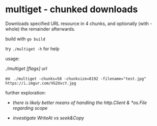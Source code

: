 # multiget - chunked downloads

Downloads specified URL resource in 4 chunks, and optionally (with -whole) the remainder afterwards.

build with `go build`

try `./multiget -h` for help

usage:

*./multiget [flags] _url_*

ex ` ./multiget -chunks=58 -chunksize=8192 -filename="test.jpg" https://i.imgur.com/VG2UvcY.jpg`

further exploration:

  - *there is likely better means of handling the http.Client & \*os.File regarding scope*
  
  - *investigate WriteAt vs seek&Copy*
